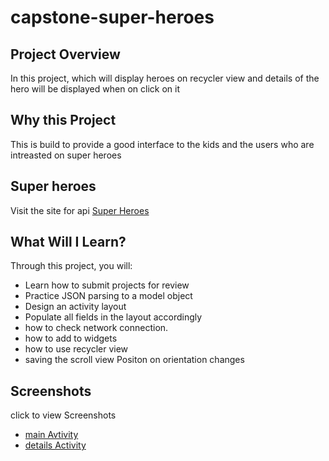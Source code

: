 # capstone-super-heroes

## Project Overview
In this project, which will display heroes on recycler view and 
details of the hero will be displayed when on click on it

## Why this Project

This is build to provide a good interface to the kids and 
the users who are intreasted on super heroes

## Super heroes
Visit the site for api [Super Heroes](https://www.superheroapi.com/)


## What Will I Learn?
Through this project, you will:
- Learn how to submit projects for review
- Practice JSON parsing to a model object
- Design an activity layout
- Populate all fields in the layout accordingly
- how to check network connection.
- how to add to widgets
- how to use recycler view
- saving the scroll view Positon on orientation changes


## Screenshots

click to view Screenshots 
- [main Avtivity](https://files.000webhost.com/handler.php?action=download?action=download&path=%2Fpublic_html%2Fimages%2Fmain+ctivitty.png)
- [details Activity](https://files.000webhost.com/handler.php?action=download?action=download&path=%2Fpublic_html%2Fimages%2Fdetails+activity.png)


